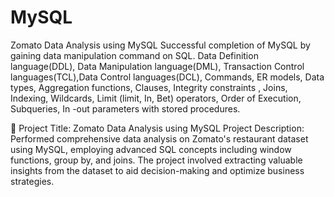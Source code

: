 # MySQL
Zomato Data Analysis using MySQL
Successful completion of MySQL by gaining data manipulation command on SQL. Data Definition language(DDL), Data Manipulation language(DML), Transaction Control languages(TCL),Data Control languages(DCL), Commands, ER models, Data types, Aggregation functions, Clauses, Integrity constraints , Joins, Indexing, Wildcards, Limit (limit, In, Bet) operators, Order of Execution, Subqueries, In -out parameters with stored procedures.


	Project Title: Zomato Data Analysis using MySQL
Project Description: 
Performed comprehensive data analysis on Zomato's restaurant dataset using MySQL, employing advanced SQL concepts including window functions, group by, and joins. The project involved extracting valuable insights from the dataset to aid decision-making and optimize business strategies.

